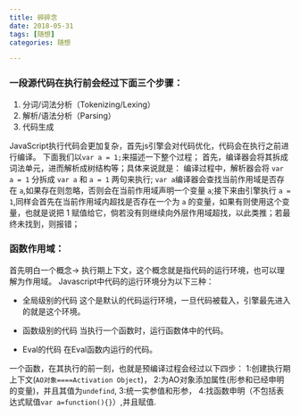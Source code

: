 ```yaml
---
title: 碎碎念
date: 2018-05-31
tags: [随想]
categories: 随想

---
```


### 一段源代码在执行前会经过下面三个步骤：

1. 分词/词法分析（Tokenizing/Lexing）
2. 解析/语法分析（Parsing）
3. 代码生成

JavaScript执行代码会更加复杂，首先js引擎会对代码优化，代码会在执行之前进行编译。
下面我们以`var a = 1;`来描述一下整个过程；
首先，编译器会将其拆成词法单元，进而解析成树结构等；具体来说就是：
编译过程中，解析器会将 `var a = 1` 分拆成 `var a` 和 `a = 1` 两句来执行; `var a`编译器会查找当前作用域是否存在 `a`,如果存在则忽略，否则会在当前作用域声明一个变量 `a`;接下来由引擎执行 `a = 1`,同样会首先在当前作用域内超找是否存在一个为 `a` 的变量，如果有则使用这个变量，也就是说把 1 赋值给它，倘若没有则继续向外层作用域超找，以此类推；若最终未找到，则报错；

### 函数作用域：
首先明白一个概念-> 执行期上下文，这个概念就是指代码的运行环境，也可以理解为作用域。
Javascript中代码的运行环境分为以下三种：
- 全局级别的代码 这个是默认的代码运行环境，一旦代码被载入，引擎最先进入的就是这个环境。

- 函数级别的代码 当执行一个函数时，运行函数体中的代码。

- Eval的代码 在Eval函数内运行的代码。

一个函数，在其执行的前一刻，也就是预编译过程会经过以下四步：
1:创建执行期上下文(`AO对象====Activation Object`)，
2:为AO对象添加属性(形参和已经申明的变量)，并且其值为`undefind`,
3:统一实参值和形参，
4:找函数申明（不包括表达式赋值`var a=function(){}`）,并且赋值.

